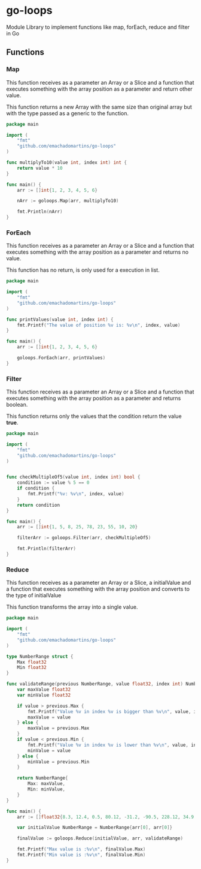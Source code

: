 # go-loops

Module Library to implement functions like map, forEach, reduce and filter in Go

## Functions

### Map

This function receives as a parameter an Array or a Slice and a function that executes something with the array position as a parameter and return other value. 

This function returns a new Array with the same size than original array but with the type passed as a generic to the function.

```go
package main

import (
	"fmt"
	"github.com/emachadomartins/go-loops"
)

func multiplyTo10(value int, index int) int {
	return value * 10
}

func main() {
	arr := []int{1, 2, 3, 4, 5, 6}

	nArr := goloops.Map(arr, multiplyTo10)

	fmt.Println(nArr)
}
```

### ForEach


This function receives as a parameter an Array or a Slice and a function that executes something with the array position as a parameter and returns no value.

This function has no return, is only used for a execution in list.

```go
package main

import (
	"fmt"
	"github.com/emachadomartins/go-loops"
)

func printValues(value int, index int) {
	fmt.Printf("The value of position %v is: %v\n", index, value)
}

func main() {
	arr := []int{1, 2, 3, 4, 5, 6}

	goloops.ForEach(arr, printValues)
}
```


### Filter


This function receives as a parameter an Array or a Slice and a function that executes something with the array position as a parameter and returns boolean.

This function returns only the values that the condition return the value **true**.

```go
package main

import (
	"fmt"
	"github.com/emachadomartins/go-loops"
)


func checkMultipleOf5(value int, index int) bool {
	condition := value % 5 == 0
	if condition {
		fmt.Printf("%v: %v\n", index, value)
	}
	return condition
}

func main() {
	arr := []int{1, 5, 8, 25, 78, 23, 55, 10, 20}

	filterArr := goloops.Filter(arr, checkMultipleOf5)

	fmt.Println(filterArr)
}

```
### Reduce


This function receives as a parameter an Array or a Slice, a initialValue and a function that executes something with the array position and converts to the type of initialValue

This function transforms the array into a single value.

```go
package main

import (
	"fmt"
	"github.com/emachadomartins/go-loops"
)

type NumberRange struct {
	Max float32
	Min float32
}

func validateRange(previous NumberRange, value float32, index int) NumberRange {
	var maxValue float32
	var minValue float32

	if value > previous.Max {
		fmt.Printf("Value %v in index %v is bigger than %v\n", value, index, previous.Max)
		maxValue = value
	} else {
		maxValue = previous.Max
	}
	if value < previous.Min {
		fmt.Printf("Value %v in index %v is lower than %v\n", value, index, previous.Min)
		minValue = value
	} else {
		minValue = previous.Min
	}

	return NumberRange{
		Max: maxValue,
		Min: minValue,
	}
}

func main() {
	arr := []float32{8.3, 12.4, 0.5, 80.12, -31.2, -90.5, 228.12, 34.9, 100.25}

	var initialValue NumberRange = NumberRange{arr[0], arr[0]}

	finalValue := goloops.Reduce(initialValue, arr, validateRange)

	fmt.Printf("Max value is :%v\n", finalValue.Max)
	fmt.Printf("Min value is :%v\n", finalValue.Min)
}

```



